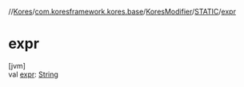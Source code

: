 //[Kores](../../../../index.md)/[com.koresframework.kores.base](../../index.md)/[KoresModifier](../index.md)/[STATIC](index.md)/[expr](expr.md)

# expr

[jvm]\
val [expr](expr.md): [String](https://kotlinlang.org/api/latest/jvm/stdlib/kotlin/-string/index.html)
